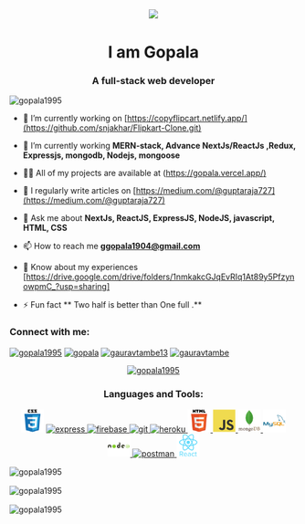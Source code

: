 

<div align="center"> <img src="https://media.giphy.com/media/hvRJCLFzcasrR4ia7z/giphy.gif" width="25px"><h1>I am Gopala</h1></div>
<h3 align="center" font-family="Roboto">A full-stack web developer </h3>

<p align="left"> <img src="https://komarev.com/ghpvc/?username=gopala1995&label=Profile%20views&color=0e75b6&style=flat" alt="gopala1995" /> </p>

- 🔭 I’m currently working on [https://copyflipcart.netlify.app/](https://github.com/snjakhar/Flipkart-Clone.git)

- 🌱 I’m currently working **MERN-stack, Advance NextJs/ReactJs ,Redux, Expressjs, mongodb, Nodejs, mongoose**

- 👨‍💻 All of my projects are available at ([https://gopala.vercel.app/)](https://gopala.vercel.app/)

- 📝 I regularly write articles on [https://medium.com/@guptaraja727](https://medium.com/@guptaraja727)

- 💬 Ask me about **NextJs, ReactJS, ExpressJS, NodeJS, javascript, HTML, CSS**

- 📫 How to reach me **ggopala1904@gmail.com**

- 📄 Know about my experiences [https://drive.google.com/drive/folders/1nmkakcGJqEvRIq1At89y5PfzynowpmC_?usp=sharing]

- ⚡ Fun fact ** Two half is better than One full .**

<h3 align="left">Connect with me:</h3>
<p align="left">
<a href="https://twitter.com/gopalagupta123" target="blank"><img align="center" src="https://raw.githubusercontent.com/rahuldkjain/github-profile-readme-generator/master/src/images/icons/Social/twitter.svg" alt="gopala1995" height="30" width="40" /></a>
<a href="https://www.linkedin.com/in/gopala-b8185b211/" target="blank"><img align="center" src="https://raw.githubusercontent.com/rahuldkjain/github-profile-readme-generator/master/src/images/icons/Social/linked-in-alt.svg" alt="gopala" height="30" width="40" /></a>
<a href="https://www.instagram.com/imgopala13/" target="blank"><img align="center" src="https://raw.githubusercontent.com/rahuldkjain/github-profile-readme-generator/master/src/images/icons/Social/instagram.svg" alt="gauravtambe13" height="30" width="40" /></a>
<a href="https://www.hackerrank.com/guptaraja727" target="blank"><img align="center" src="https://raw.githubusercontent.com/rahuldkjain/github-profile-readme-generator/master/src/images/icons/Social/hackerrank.svg" alt="gauravtambe" height="30" width="40" /></a>

</p> 
<p align="center" display="flex" justify-contents="space-betwwn"> <a href="https://github.com/ryo-ma/github-profile-trophy"><img src="https://github-profile-trophy.vercel.app/?username=gopala1995" alt="gopala1995" /></a> </p>



<h3 align="center">Languages and Tools:</h3>
<div display="flex" justify-contents="space-between" width="100%" align="center"><img src="https://raw.githubusercontent.com/devicons/devicon/master/icons/css3/css3-original-wordmark.svg" alt="css3" width="40" height="40"/> </a> <a href="https://expressjs.com" target="_blank" rel="noreferrer"> <img  src="https://img.favpng.com/16/8/20/node-js-npm-javascript-express-js-png-favpng-N3Dbv2aJzw4MpBe0NuqqDHeQf.jpg" alt="express" width="40" height="40"/> </a> <a href="https://firebase.google.com/" target="_blank" rel="noreferrer"> <img src="https://www.vectorlogo.zone/logos/firebase/firebase-icon.svg" alt="firebase" width="40" height="40"/> </a> <a href="https://git-scm.com/" target="_blank" rel="noreferrer"> <img src="https://www.vectorlogo.zone/logos/git-scm/git-scm-icon.svg" alt="git" width="40" height="40"/> </a> <a href="https://heroku.com" target="_blank" rel="noreferrer"> <img src="https://www.vectorlogo.zone/logos/heroku/heroku-icon.svg" alt="heroku" width="40" height="40"/> </a> <a href="https://www.w3.org/html/" target="_blank" rel="noreferrer"> <img src="https://raw.githubusercontent.com/devicons/devicon/master/icons/html5/html5-original-wordmark.svg" alt="html5" width="40" height="40"/> </a> <a href="https://developer.mozilla.org/en-US/docs/Web/JavaScript" target="_blank" rel="noreferrer"> <img src="https://raw.githubusercontent.com/devicons/devicon/master/icons/javascript/javascript-original.svg" alt="javascript" width="40" height="40"/> </a> <a href="https://www.mongodb.com/" target="_blank" rel="noreferrer"> <img src="https://raw.githubusercontent.com/devicons/devicon/master/icons/mongodb/mongodb-original-wordmark.svg" alt="mongodb" width="40" height="40"/> </a> <a href="https://www.mysql.com/" target="_blank" rel="noreferrer"> <img src="https://raw.githubusercontent.com/devicons/devicon/master/icons/mysql/mysql-original-wordmark.svg" alt="mysql" width="40" height="40"/> </a> <a href="https://nodejs.org" target="_blank" rel="noreferrer"> <img src="https://raw.githubusercontent.com/devicons/devicon/master/icons/nodejs/nodejs-original-wordmark.svg" alt="nodejs" width="40" height="40"/> </a> <a href="https://postman.com" target="_blank" rel="noreferrer"> <img src="https://www.vectorlogo.zone/logos/getpostman/getpostman-icon.svg" alt="postman" width="40" height="40"/> </a>  <a href="https://reactjs.org/" target="_blank" rel="noreferrer"> <img src="https://raw.githubusercontent.com/devicons/devicon/master/icons/react/react-original-wordmark.svg" alt="react" width="40" height="40"/> </a>  </div>





<p><img align="center" src="https://github-readme-stats.vercel.app/api/top-langs?username=gopala1995&show_icons=true&locale=en&layout=compact&theme=gotham" alt="gopala1995" /></p>

<p > <img align="center" src="https://github-readme-stats.vercel.app/api?username=gopala1995&show_icons=true&locale=en&layout=compact&theme=gotham" alt="gopala1995" /></p>

<p><img align="center" src="https://github-readme-streak-stats.herokuapp.com/?user=gopala1995&show_icons=true&locale=en&layout=compact&theme=gotham" alt="gopala1995" /></p>


